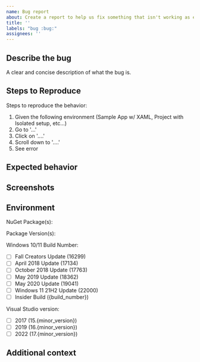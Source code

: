 ```yaml
---
name: Bug report
about: Create a report to help us fix something that isn't working as expected
title: ''
labels: "bug :bug:"
assignees: ''
---
```


<!-- 🚨 PLEASE DO NOT SKIP ANY INSTRUCTIONS AND INFORMATION MENTIONED BELOW AS THEY ARE ALL REQUIRED AND ESSENTIAL TO INVESTIGATE THE ISSUE. ISSUES WITH MISSING INFORMATION MAY BE CLOSED WITHOUT INVESTIGATION 🚨 -->

## Describe the bug

A clear and concise description of what the bug is.

## Steps to Reproduce

<!-- Being able to reproduce the problem in the app, really stream-lines the whole process in being able to discover, resolve, and validate bug fixes. -->

Steps to reproduce the behavior:

1. Given the following environment (Sample App w/ XAML, Project with Isolated setup, etc...)
2. Go to '...'
3. Click on '....'
4. Scroll down to '....'
5. See error

<!-- Provide as many code-snippets or XAML snippets where appropriate. -->

## Expected behavior

<!-- A clear and concise description of what you expected to happen. -->

## Screenshots

<!-- If applicable, add screenshots to help explain your problem. -->

## Environment

<!-- Check one or more of the following options with "x" and replace the {build_number} and {minor_version} with the actual values -->

NuGet Package(s): <!-- Which NuGet Packages have you used -->

Package Version(s):

Windows 10/11 Build Number:

- [ ] Fall Creators Update (16299)
- [ ] April 2018 Update (17134)
- [ ] October 2018 Update (17763)
- [ ] May 2019 Update (18362)
- [ ] May 2020 Update (19041)
- [ ] Windows 11 21H2 Update (22000)
- [ ] Insider Build ({build_number})

Visual Studio version:

- [ ] 2017 (15.{minor_version})
- [ ] 2019 (16.{minor_version})
- [ ] 2022 (17.{minor_version})

## Additional context

<!-- Add any other context about the problem here. -->
